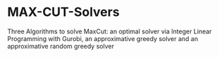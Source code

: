 # MAX-CUT-Solvers
Three Algorithms to solve MaxCut: an optimal solver via Integer Linear Programming with Gurobi, an approximative greedy solver and an approximative random greedy solver
